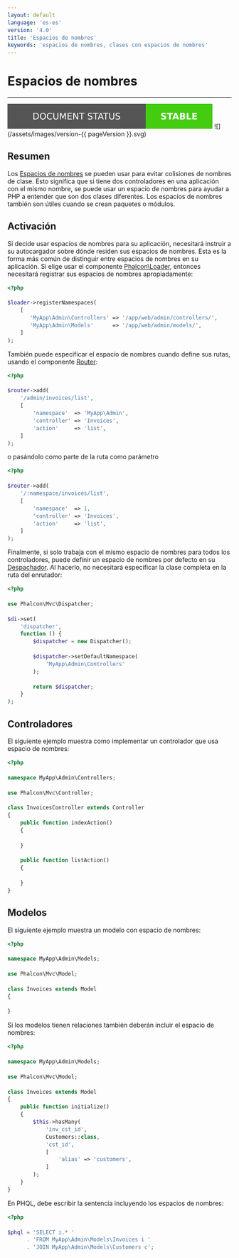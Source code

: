 ```yaml
---
layout: default
language: 'es-es'
version: '4.0'
title: 'Espacios de nombres'
keywords: 'espacios de nombres, clases con espacios de nombres'
---
```


# Espacios de nombres

* * *

![](/assets/images/document-status-stable-success.svg) ![](/assets/images/version-{{ pageVersion }}.svg)

## Resumen

Los [Espacios de nombres](https://php.net/manual/en/language.namespaces.php) se pueden usar para evitar colisiones de nombres de clase. Esto significa que si tiene dos controladores en una aplicación con el mismo nombre, se puede usar un espacio de nombres para ayudar a PHP a entender que son dos clases diferentes. Los espacios de nombres también son útiles cuando se crean paquetes o módulos.

## Activación

Si decide usar espacios de nombres para su aplicación, necesitará instruir a su autocargador sobre dónde residen sus espacios de nombres. Esta es la forma más común de distinguir entre espacios de nombres en su aplicación. Si elige usar el componente [Phalcon\Loader](loader), entonces necesitará registrar sus espacios de nombres apropiadamente:

```php
<?php

$loader->registerNamespaces(
    [
       'MyApp\Admin\Controllers' => '/app/web/admin/controllers/',
       'MyApp\Admin\Models'      => '/app/web/admin/models/',
    ]
);
```

También puede especificar el espacio de nombres cuando define sus rutas, usando el componente [Router](routing):

```php
<?php

$router->add(
    '/admin/invoices/list',
    [
        'namespace'  => 'MyApp\Admin',
        'controller' => 'Invoices',
        'action'     => 'list',
    ]
);
```

o pasándolo como parte de la ruta como parámetro

```php
<?php

$router->add(
    '/:namespace/invoices/list',
    [
        'namespace'  => 1,
        'controller' => 'Invoices',
        'action'     => 'list',
    ]
);
```

Finalmente, si solo trabaja con el mismo espacio de nombres para todos los controladores, puede definir un espacio de nombres por defecto en su [Despachador](dispatcher). Al hacerlo, no necesitará especificar la clase completa en la ruta del enrutador:

```php
<?php

use Phalcon\Mvc\Dispatcher;

$di->set(
    'dispatcher',
    function () {
        $dispatcher = new Dispatcher();

        $dispatcher->setDefaultNamespace(
            'MyApp\Admin\Controllers'
        );

        return $dispatcher;
    }
);
```

## Controladores

El siguiente ejemplo muestra como implementar un controlador que usa espacio de nombres:

```php
<?php

namespace MyApp\Admin\Controllers;

use Phalcon\Mvc\Controller;

class InvoicesController extends Controller
{
    public function indexAction()
    {

    }

    public function listAction()
    {

    }
}
```

## Modelos

El siguiente ejemplo muestra un modelo con espacio de nombres:

```php
<?php

namespace MyApp\Admin\Models;

use Phalcon\Mvc\Model;

class Invoices extends Model
{

}
```

Si los modelos tienen relaciones también deberán incluir el espacio de nombres:

```php
<?php

namespace MyApp\Admin\Models;

use Phalcon\Mvc\Model;

class Invoices extends Model
{
    public function initialize()
    {
        $this->hasMany(
            'inv_cst_id',
            Customers::class,
            'cst_id',
            [
                'alias' => 'customers',
            ]
        );
    }
}
```

En PHQL, debe escribir la sentencia incluyendo los espacios de nombres:

```php
<?php

$phql = 'SELECT i.* '
      . 'FROM MyApp\Admin\Models\Invoices i '
      . 'JOIN MyApp\Admin\Models\Customers c';
```
